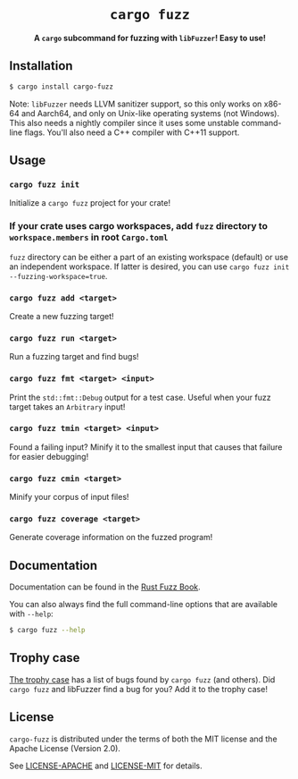 <div align="center">
  <h1><code>cargo fuzz</code></h1>

  <p><b>A <code>cargo</code> subcommand for fuzzing with <code>libFuzzer</code>! Easy to use!</b></p>
</div>

## Installation

```sh
$ cargo install cargo-fuzz
```

Note: `libFuzzer` needs LLVM sanitizer support, so this only works on x86-64 and Aarch64,
and only on Unix-like operating systems (not Windows). This also needs a nightly compiler since it uses some
 unstable command-line flags. You'll also need a C++ compiler with C++11 support.

## Usage

### `cargo fuzz init`

Initialize a `cargo fuzz` project for your crate!

### If your crate uses cargo workspaces, add `fuzz` directory to `workspace.members` in root `Cargo.toml`

`fuzz` directory can be either a part of an existing workspace (default)
or use an independent workspace. If latter is desired, you can use
`cargo fuzz init --fuzzing-workspace=true`.

### `cargo fuzz add <target>`

Create a new fuzzing target!

### `cargo fuzz run <target>`

Run a fuzzing target and find bugs!

### `cargo fuzz fmt <target> <input>`

Print the `std::fmt::Debug` output for a test case. Useful when your fuzz target
takes an `Arbitrary` input!

### `cargo fuzz tmin <target> <input>`

Found a failing input? Minify it to the smallest input that causes that failure
for easier debugging!

### `cargo fuzz cmin <target>`

Minify your corpus of input files!

### `cargo fuzz coverage <target>`

Generate coverage information on the fuzzed program!

## Documentation

Documentation can be found in the [Rust Fuzz
Book](https://rust-fuzz.github.io/book/cargo-fuzz.html).

You can also always find the full command-line options that are available with
`--help`:

```sh
$ cargo fuzz --help
```

## Trophy case

[The trophy case](https://github.com/rust-fuzz/trophy-case) has a list of bugs
found by `cargo fuzz` (and others). Did `cargo fuzz` and libFuzzer find a bug
for you? Add it to the trophy case!

## License

`cargo-fuzz` is distributed under the terms of both the MIT license and the
Apache License (Version 2.0).

See [LICENSE-APACHE](./LICENSE-APACHE) and [LICENSE-MIT](./LICENSE-MIT) for
details.

